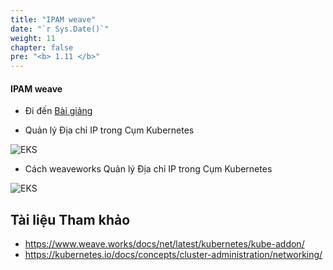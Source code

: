 ```yaml
---
title: "IPAM weave"
date: "`r Sys.Date()`"
weight: 11
chapter: false
pre: "<b> 1.11 </b>"
---
```


#### IPAM weave

- Đi đến [Bài giảng](https://kodekloud.com/topic/ipam-weave/)

- Quản lý Địa chỉ IP trong Cụm Kubernetes

![EKS](/images/0004/00012.png?featherlight=false&width=90pc)


- Cách weaveworks Quản lý Địa chỉ IP trong Cụm Kubernetes 

![EKS](/images/0004/00013.png?featherlight=false&width=90pc)


## Tài liệu Tham khảo

- https://www.weave.works/docs/net/latest/kubernetes/kube-addon/
- https://kubernetes.io/docs/concepts/cluster-administration/networking/
